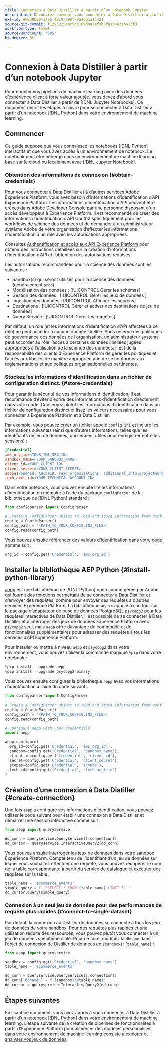 ```yaml
---
title: Connexion à Data Distiller à partir d’un notebook Jupyter
description: Découvrez comment vous connecter à Data Distiller à partir d’un notebook Jupyter.
exl-id: e6238b00-aaeb-40c0-a90f-9aebb1a1c421
source-git-commit: f129c215ebc5dc169b9a7ef9b3faa3463ab413f3
workflow-type: tm+mt
source-wordcount: '685'
ht-degree: 0%

---
```


# Connexion à Data Distiller à partir d’un notebook Jupyter

Pour enrichir vos pipelines de machine learning avec des données d’expérience client à forte valeur ajoutée, vous devez d’abord vous connecter à Data Distiller à partir de [!DNL Jupyter Notebooks]. Ce document décrit les étapes à suivre pour se connecter à Data Distiller à partir d’un notebook [!DNL Python] dans votre environnement de machine learning.

## Commencer

Ce guide suppose que vous connaissez les notebooks [!DNL Python] interactifs et que vous avez accès à un environnement de notebook. Le notebook peut être hébergé dans un environnement de machine learning basé sur le cloud ou localement avec [[!DNL Jupyter Notebook]](https://jupyter.org/).

### Obtention des informations de connexion {#obtain-credentials}

Pour vous connecter à Data Distiller et à d’autres services Adobe Experience Platform, vous avez besoin d’informations d’identification d’API Experience Platform. Les informations d&#39;identification d&#39;API peuvent être créées dans [Adobe Developer Console](https://developer.adobe.com/console/home) par une personne disposant d&#39;un accès développeur à Experience Platform. Il est recommandé de créer des informations d’identification d’API Oauth2 spécifiquement pour les workflows de science des données et de demander à un administrateur système Adobe de votre organisation d’affecter les informations d’identification à un rôle avec les autorisations appropriées.

Consultez [Authentification et accès aux API Experience Platform](../../../landing/api-authentication.md) pour obtenir des instructions détaillées sur la création d’informations d’identification d’API et l’obtention des autorisations requises.

Les autorisations recommandées pour la science des données sont les suivantes :

- Sandbox(s) qui seront utilisés pour la science des données (généralement `prod`)
- Modélisation des données : [!UICONTROL Gérer les schémas]
- Gestion des données : [!UICONTROL  Gérer les jeux de données ]
- Ingestion des données : [!UICONTROL Afficher les sources]
- Destinations : [!UICONTROL Gérer et activer des destinations de jeu de données]
- Query Service : [!UICONTROL Gérer les requêtes]

Par défaut, un rôle (et les informations d’identification d’API affectées à ce rôle) ne peut accéder à aucune donnée libellée. Sous réserve des politiques de gouvernance des données de l’organisation, un administrateur système peut accorder au rôle l’accès à certaines données libellées jugées appropriées à l’utilisation de la science des données. Il est de la responsabilité des clients d’Experience Platform de gérer les politiques et l’accès aux libellés de manière appropriée afin de se conformer aux réglementations et aux politiques organisationnelles pertinentes.

### Stockez les informations d’identification dans un fichier de configuration distinct. {#store-credentials}

Pour garantir la sécurité de vos informations d’identification, il est recommandé d’éviter d’écrire des informations d’identification directement dans votre code. Conservez plutôt les informations d’identification dans un fichier de configuration distinct et lisez les valeurs nécessaires pour vous connecter à Experience Platform et à Data Distiller.

Par exemple, vous pouvez créer un fichier appelé `config.ini` et inclure les informations suivantes (ainsi que d’autres informations, telles que les identifiants de jeu de données, qui seraient utiles pour enregistrer entre les sessions) :

```ini
[Credential]
ims_org_id=<YOUR_IMS_ORG_ID>
sandbox_name=<YOUR_SANDBOX_NAME>
client_id=<YOUR_CLIENT_ID>
client_secret=<YOUR_CLIENT_SECRET>
scopes=openid, AdobeID, read_organizations, additional_info.projectedProductContext, session
tech_acct_id=<YOUR_TECHNICAL_ACCOUNT_ID>
```

Dans votre notebook, vous pouvez ensuite lire les informations d’identification en mémoire à l’aide du package `configParser` de la bibliothèque de [!DNL Python] standard :

```python
from configparser import ConfigParser

# Create a ConfigParser object to read and store information from config.ini
config = ConfigParser()
config_path = '<PATH_TO_YOUR_CONFIG.INI_FILE>'
config.read(config_path)
```

Vous pouvez ensuite référencer des valeurs d’identification dans votre code comme suit :

```python
org_id = config.get('Credential', 'ims_org_id')
```

## Installer la bibliothèque AEP Python {#install-python-library}

[aepp](https://github.com/adobe/aepp/tree/main) est une bibliothèque de [!DNL Python] open source gérée par Adobe qui fournit des fonctions permettant de se connecter à Data Distiller et d’envoyer des requêtes, comme pour envoyer des requêtes à d’autres services Experience Platform. La bibliothèque `aepp` s’appuie à son tour sur le package d’adaptateur de base de données PostgreSQL `psycopg2` pour les requêtes interactives de Data Distiller. Il est possible de se connecter à Data Distiller et d’interroger des jeux de données Experience Platform avec `psycopg2` seul, mais `aepp` offre davantage de commodité et de fonctionnalités supplémentaires pour adresser des requêtes à tous les services d’API Experience Platform.

Pour installer ou mettre à niveau `aepp` et `psycopg2` dans votre environnement, vous pouvez utiliser la commande magique `%pip` dans votre notebook :

```python
%pip install --upgrade aepp
%pip install --upgrade psycopg2-binary
```

Vous pouvez ensuite configurer la bibliothèque `aepp` avec vos informations d’identification à l’aide du code suivant :

```python
from configparser import ConfigParser

# Create a ConfigParser object to read and store information from config.ini
config = ConfigParser()
config_path = '<PATH_TO_YOUR_CONFIG.INI_FILE>'
config.read(config_path)

# Configure aepp with your credentials
import aepp

aepp.configure(
  org_id=config.get('Credential', 'ims_org_id'),
  sandbox=config.get('Credential', 'sandbox_name'),
  client_id=config.get('Credential', 'client_id'), 
  secret=config.get('Credential', 'client_secret'),
  scopes=config.get('Credential', 'scopes'),
  tech_id=config.get('Credential', 'tech_acct_id')
)
```

## Création d’une connexion à Data Distiller {#create-connection}

Une fois `aepp` a configuré vos informations d’identification, vous pouvez utiliser le code suivant pour établir une connexion à Data Distiller et démarrer une session interactive comme suit :

```python
from aepp import queryservice

dd_conn = queryservice.QueryService().connection()
dd_cursor = queryservice.InteractiveQuery2(dd_conn)
```

Vous pouvez ensuite interroger les jeux de données dans votre sandbox Experience Platform. Compte tenu de l’identifiant d’un jeu de données sur lequel vous souhaitez effectuer une requête, vous pouvez récupérer le nom de la table correspondante à partir du service de catalogue et exécuter des requêtes sur la table :

```python
table_name = 'ecommerce_events'
simple_query = f'''SELECT * FROM {table_name} LIMIT 5'''
dd_cursor.query(simple_query)
```

### Connexion à un seul jeu de données pour des performances de requête plus rapides {#connect-to-single-dataset}

Par défaut, la connexion au Distiller de données se connecte à tous les jeux de données de votre sandbox. Pour des requêtes plus rapides et une utilisation réduite des ressources, vous pouvez plutôt vous connecter à un jeu de données spécifique ciblé. Pour ce faire, modifiez la `dbname` dans l’objet de connexion de Distiller de données en `{sandbox}:{table_name}` :

```python
from aepp import queryservice

sandbox = config.get('Credential', 'sandbox_name')
table_name = 'ecommerce_events'

dd_conn = queryservice.QueryService().connection()
dd_conn['dbname'] = f'{sandbox}:{table_name}'
dd_cursor = queryservice.InteractiveQuery2(dd_conn)
```

## Étapes suivantes

En lisant ce document, vous avez appris à vous connecter à Data Distiller à partir d’un notebook [!DNL Python] dans votre environnement de machine learning. L’étape suivante de la création de pipelines de fonctionnalités à partir d’Experience Platform pour alimenter des modèles personnalisés dans votre environnement de machine learning consiste à [explorer et analyser vos jeux de données](./exploratory-analysis.md).
